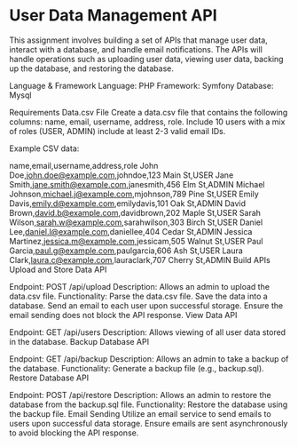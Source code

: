 # User Data Management API

This assignment involves building a set of APIs that manage user data, interact with a database, and handle email notifications. The APIs will handle operations such as uploading user data, viewing user data, backing up the database, and restoring the database.

Language & Framework
Language: PHP Framework: Symfony Database: Mysql

Requirements
Data.csv File
Create a data.csv file that contains the following columns: name, email, username, address, role. Include 10 users with a mix of roles (USER, ADMIN) include at least 2-3 valid email IDs.

Example CSV data:

name,email,username,address,role
John Doe,john.doe@example.com,johndoe,123 Main St,USER
Jane Smith,jane.smith@example.com,janesmith,456 Elm St,ADMIN
Michael Johnson,michael.j@example.com,mjohnson,789 Pine St,USER
Emily Davis,emily.d@example.com,emilydavis,101 Oak St,ADMIN
David Brown,david.b@example.com,davidbrown,202 Maple St,USER
Sarah Wilson,sarah.w@example.com,sarahwilson,303 Birch St,USER
Daniel Lee,daniel.l@example.com,daniellee,404 Cedar St,ADMIN
Jessica Martinez,jessica.m@example.com,jessicam,505 Walnut St,USER
Paul Garcia,paul.g@example.com,paulgarcia,606 Ash St,USER
Laura Clark,laura.c@example.com,lauraclark,707 Cherry St,ADMIN
Build APIs
Upload and Store Data API

Endpoint: POST /api/upload
Description: Allows an admin to upload the data.csv file.
Functionality:
Parse the data.csv file.
Save the data into a database.
Send an email to each user upon successful storage.
Ensure the email sending does not block the API response.
View Data API

Endpoint: GET /api/users
Description: Allows viewing of all user data stored in the database.
Backup Database API

Endpoint: GET /api/backup
Description: Allows an admin to take a backup of the database.
Functionality:
Generate a backup file (e.g., backup.sql).
Restore Database API

Endpoint: POST /api/restore
Description: Allows an admin to restore the database from the backup.sql file.
Functionality:
Restore the database using the backup file.
Email Sending
Utilize an email service to send emails to users upon successful data storage.
Ensure emails are sent asynchronously to avoid blocking the API response.
